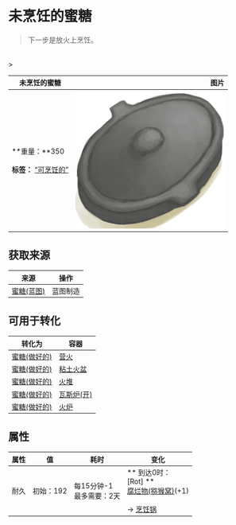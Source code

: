 # 未烹饪的蜜糖  
> 下一步是放火上烹饪。  
<br>  
>   
  
  未烹饪的蜜糖  |   图片   
 ----  |  ----:   
 **重量：**350<br><br>**标签：**	[“可烹饪的”](tag_Cookable.md)  |  <img decoding="async" src="Sprite/CookingPotClosed.png" href="a.md" style="max-width:300px;max-height:300px;">   
  
## 获取来源  
来源  |  操作  
----  |  ----  
[蜜糖(蓝图)](Bp_HoneyCandy.md)  |  蓝图制造  
## 可用于转化  
转化为  |  容器  
----  |  ----  
[蜜糖(做好的)](HoneyCandyCooked.md)  |  [营火](Campfire.md)  
[蜜糖(做好的)](HoneyCandyCooked.md)  |  [粘土火盆](ClayFirePit.md)  
[蜜糖(做好的)](HoneyCandyCooked.md)  |  [火堆](Fire.md)  
[蜜糖(做好的)](HoneyCandyCooked.md)  |  [瓦斯炉(开)](GasCookerOn.md)  
[蜜糖(做好的)](HoneyCandyCooked.md)  |  [火炉](Stove.md)  
## 属性   
属性  |  值  |  耗时  |  变化  
----  |  ----  |  ----  |  ----  
耐久  |  初始：192  |  每15分钟-1<br>最多需要：2天  |  ** 到达0时： **<br>** [Rot] **<br>  [腐烂物(猕猴窝)](RottenRemains.md)(+1)<br><br>→ [烹饪锅](CookingPot.md)  
